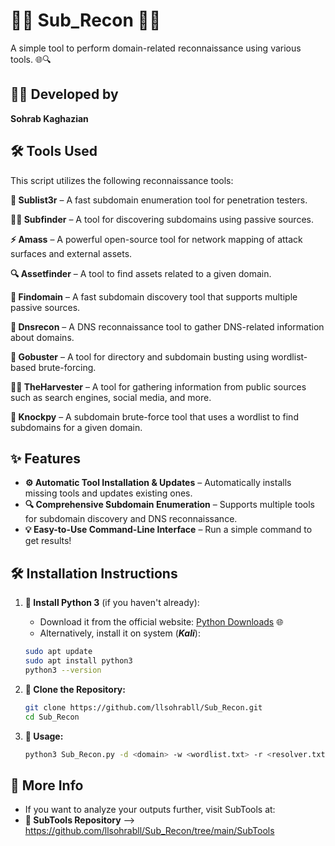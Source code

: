 # 🕵️‍♂️ **Sub_Recon** 🕵️‍♀️

A simple tool to perform domain-related reconnaissance using various tools. 🌐🔍

## 👨‍💻 **Developed by**
**Sohrab Kaghazian** 

## 🛠️ **Tools Used**

This script utilizes the following reconnaissance tools:

**🔑 Sublist3r** – A fast subdomain enumeration tool for penetration testers.

**🕵️‍♂️ Subfinder** – A tool for discovering subdomains using passive sources.

**⚡ Amass** – A powerful open-source tool for network mapping of attack surfaces and external assets.

**🔍 Assetfinder** – A tool to find assets related to a given domain.

**🚀 Findomain** – A fast subdomain discovery tool that supports multiple passive sources.

**📡 Dnsrecon** – A DNS reconnaissance tool to gather DNS-related information about domains.

**📂 Gobuster** – A tool for directory and subdomain busting using wordlist-based brute-forcing.

**🧑‍💻 TheHarvester** – A tool for gathering information from public sources such as search engines, social media, and more.

**🔨 Knockpy** – A subdomain brute-force tool that uses a wordlist to find subdomains for a given domain.

## ✨ **Features**

- **⚙️ Automatic Tool Installation & Updates** – Automatically installs missing tools and updates existing ones.
- **🔍 Comprehensive Subdomain Enumeration** – Supports multiple tools for subdomain discovery and DNS reconnaissance.
- **💡 Easy-to-Use Command-Line Interface** – Run a simple command to get results!

## 🛠️ **Installation Instructions**

1. **🔹 Install Python 3** (if you haven't already):

   - Download it from the official website: [Python Downloads](https://www.python.org/downloads/) 🌐
   - Alternatively, install it on system (***Kali***):

   ```bash
   sudo apt update
   sudo apt install python3
   python3 --version
2. **🔹 Clone the Repository:**
   ```bash
   git clone https://github.com/llsohrabll/Sub_Recon.git
   cd Sub_Recon
3. **🔹 Usage:**
   ```bash
   python3 Sub_Recon.py -d <domain> -w <wordlist.txt> -r <resolver.txt>
## 📜 More Info
- If you want to analyze your outputs further, visit SubTools at:
- **🔗 SubTools Repository** --> https://github.com/llsohrabll/Sub_Recon/tree/main/SubTools
